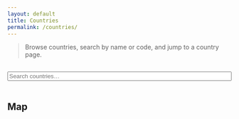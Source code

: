 ```yaml
---
layout: default
title: Countries
permalink: /countries/
---
```


> Browse countries, search by name or code, and jump to a country page.

<input id="c-filter" type="search" placeholder="Search countries…" style="width:100%;max-width:520px;margin:1rem 0;">
<div id="countries-grid" class="grid"></div>

## Map
<div id="countries-map" style="height:560px;border-radius:8px;overflow:hidden;margin-top:1rem;"></div>

<link rel="stylesheet" href="https://unpkg.com/leaflet@1.9.4/dist/leaflet.css">
<script src="https://unpkg.com/leaflet@1.9.4/dist/leaflet.js"></script>
<link rel="stylesheet" href="{{ '/assets/css/site.css' | relative_url }}">
<script>
  window.BASE = '{{ "" | relative_url }}';
</script>
<script src="{{ '/assets/js/countries-index.js' | relative_url }}"></script>

